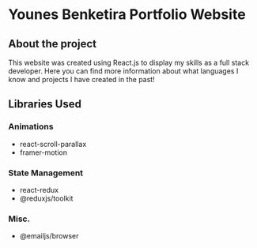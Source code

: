 # Younes Benketira Portfolio Website

## About the project
This website was created using React.js to display my skills as a full stack developer. Here you can find more information about what languages I know and projects I have created in the past!

## Libraries Used

### Animations
- react-scroll-parallax
- framer-motion

### State Management
- react-redux
- @reduxjs/toolkit

### Misc.
- @emailjs/browser